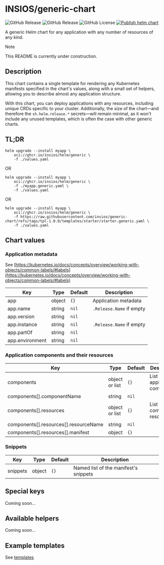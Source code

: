 # INSIOS/generic-chart

![GitHub Release](https://img.shields.io/github/v/release/insios/generic-chart?filter=chart-*&label=Releases)
![GitHub Release](https://img.shields.io/github/v/release/insios/generic-chart?filter=tpl-*&label=)
![GitHub License](https://img.shields.io/github/license/insios/generic-chart)
[![Publish helm chart](https://github.com/insios/generic-chart/actions/workflows/publish-chart.yaml/badge.svg)](https://github.com/insios/generic-chart/actions/workflows/publish-chart.yaml)

A generic Helm chart for any application with any number of resources of any kind.

> [!NOTE]
> This README is currently under construction.

## Description

This chart contains a single template for rendering any Kubernetes manifests specified in the chart's values, along with a small set of helpers, allowing you to describe almost any application structure.

With this chart, you can deploy applications with any resources, including unique CRDs specific to your cluster. Additionally, the size of the chart—and therefore the `sh.helm.release.*` secrets—will remain minimal, as it won't include any unused templates, which is often the case with other generic charts.

## TL;DR

```shell
helm upgrade --install myapp \
    oci://ghcr.io/insios/helm/generic \
    -f ./values.yaml
```

OR

```shell
helm upgrade --install myapp \
    oci://ghcr.io/insios/helm/generic \
    -f ./myapp.generic.yaml \
    -f ./values.yaml
```

OR

```shell
helm upgrade --install myapp \
    oci://ghcr.io/insios/helm/generic \
    -f https://raw.githubusercontent.com/insios/generic-chart/refs/tags/tpl-1.0.0/templates/starter/starter.generic.yaml \
    -f ./values.yaml
```

## Chart values

### Application metadata

See [https://kubernetes.io/docs/concepts/overview/working-with-objects/common-labels/#labels](https://kubernetes.io/docs/concepts/overview/working-with-objects/common-labels/#labels)

| Key | Type | Default | Description |
|-----|------|---------|-------------|
| app | object | `{}` | Application metadata |
| app.name | string | `nil` | `.Release.Name` if empty |
| app.version | string | `nil` |  |
| app.instance | string | `nil` | `.Release.Name` if empty |
| app.partOf | string | `nil` |  |
| app.environment | string | `nil` |  |

### Application components and their resources

| Key | Type | Default | Description |
|-----|------|---------|-------------|
| components | object or list | `{}` | List of the application components |
| components[].componentName | string | `nil` |  |
| components[].resources | object or list | `{}` | List of the component resources |
| components[].resources[].resourceName | string | `nil` |  |
| components[].resources[].manifest | object | `{}` |  |

### Snippets

| Key | Type | Default | Description |
|-----|------|---------|-------------|
| snippets | object | `{}` | Named list of the manifest's snippets |

## Special keys

Coming soon...

## Available helpers

Coming soon...

## Example templates

See [templates](templates)
